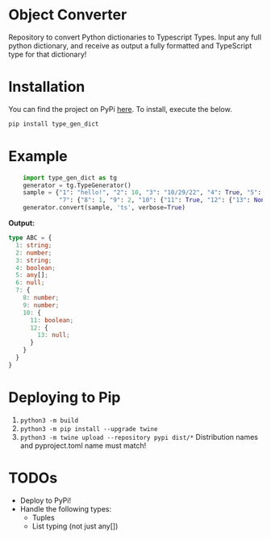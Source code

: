 # Object Converter
Repository to convert Python dictionaries to Typescript Types. Input any full python dictionary, and receive as
output a fully formatted and TypeScript type for that dictionary!

# Installation
You can find the project on PyPi [here](https://pypi.org/project/typegen/0.0.1/). To install, execute the below.
```bash
pip install type_gen_dict
```

# Example
```python
    import type_gen_dict as tg
    generator = tg.TypeGenerator()
    sample = {"1": "hello!", "2": 10, "3": "10/29/22", "4": True, "5": [1, "hi", False], "6": None,
              "7": {"8": 1, "9": 2, "10": {"11": True, "12": {"13": None}}}}
    generator.convert(sample, 'ts', verbose=True)
```
**Output:**
```typescript
type ABC = {
  1: string;
  2: number;
  3: string;
  4: boolean;
  5: any[];
  6: null;
  7: {
    8: number;
    9: number;
    10: {
      11: boolean;
      12: {
        13: null;
      }
    }
  }
}
```

# Deploying to Pip
1. `python3 -m build`
2. `python3 -m pip install --upgrade twine`
3. `python3 -m twine upload --repository pypi dist/*`
Distribution names and pyproject.toml name must match!

# TODOs
* Deploy to PyPi!
* Handle the following types:
  * Tuples
  * List typing (not just any[])